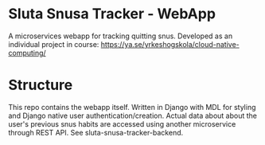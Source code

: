 # Sluta Snusa Tracker - WebApp
A microservices webapp for tracking quitting snus. Developed as an individual project in course: https://ya.se/yrkeshogskola/cloud-native-computing/
# Structure
This repo contains the webapp itself. Written in Django with MDL for styling and Django native user authentication/creation. Actual data about about the user's previous snus habits are accessed using another microservice through REST API. See sluta-snusa-tracker-backend.
